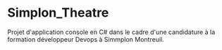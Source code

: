# Simplon_Theatre
Projet d'application console en C# dans le cadre d'une candidature à la formation développeur Devops à Simmplon Montreuil.

